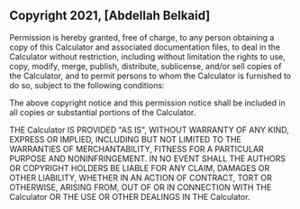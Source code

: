 ## Copyright 2021, [Abdellah Belkaid]

Permission is hereby granted, free of charge, to any person obtaining a copy of this Calculator and associated documentation files, to deal in the Calculator without restriction, including without limitation the rights to use, copy, modify, merge, publish, distribute, sublicense, and/or sell copies of the Calculator, and to permit persons to whom the Calculator is furnished to do so, subject to the following conditions:

The above copyright notice and this permission notice shall be included in all copies or substantial portions of the Calculator.

THE Calculator IS PROVIDED "AS IS", WITHOUT WARRANTY OF ANY KIND, EXPRESS OR IMPLIED, INCLUDING BUT NOT LIMITED TO THE WARRANTIES OF MERCHANTABILITY, FITNESS FOR A PARTICULAR PURPOSE AND NONINFRINGEMENT. IN NO EVENT SHALL THE AUTHORS OR COPYRIGHT HOLDERS BE LIABLE FOR ANY CLAIM, DAMAGES OR OTHER LIABILITY, WHETHER IN AN ACTION OF CONTRACT, TORT OR OTHERWISE, ARISING FROM, OUT OF OR IN CONNECTION WITH THE Calculator OR THE USE OR OTHER DEALINGS IN THE Calculator.